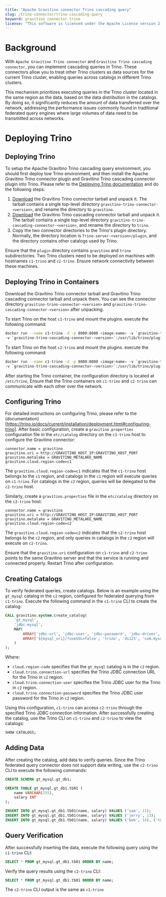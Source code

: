 ```yaml
---
title: "Apache Gravitino connector Trino cascading query"
slug: /trino-connector/trino-cascading-query
keyword: gravitino connector trino
license: "This software is licensed under the Apache License version 2."
---
```


# Background
With `Apache Gravitino Trino connector` and `Gravitino Trino cascading connector`, you can implement cascading queries in Trino.
These connectors allow you to treat other Trino clusters as data sources for the current Trino cluster,
enabling queries across catalogs in different Trino clusters.

This mechanism prioritizes executing queries in the Trino cluster located in the same region as the data,
based on the data distribution in the catalogs. By doing so, it significantly reduces the amount of data
transferred over the network, addressing the performance issues commonly found in traditional federated query engines
where large volumes of data need to be transmitted across networks.

# Deploying Trino

## Deploying Trino

To setup the Apache Gravitino Trino cascading query environment, you should first deploy tow Trino environment,
and then install the Apache Gravitino Trino connector plugin and Gravitino Trino cascading connector plugin into Trino.
Please refer to the [Deploying Trino documentation](installation.md) and do the following steps:

1. [Download](https://github.com/apache/gravitino/releases) the Gravitino Trino connector tarball and unpack it.
   The tarball contains a single top-level directory `gravitino-trino-connector-<version>`, and rename the directory to `gravitino`.
2. [Download](https://github.com/datastrato/trino-cascading-connector/releases) the Gravitino Trino cascading connector tarball and unpack it.
   The tarball contains a single top-level directory `gravitino-trino-cascading-connector-<version>`, and rename the directory to `trino`.
3. Copy the two connector directories to the Trino's plugin directory.
   Normally, the directory location is `Trino-server-<version>/plugin`, and the directory contains other catalogs used by Trino.

Ensure that the `plugin` directory contains `gravitino` and 
`trino` subdirectories. Two Trino clusters need to be deployed on machines with hostnames `c1-trino` and `c2-trino`. 
Ensure network connectivity between these machines. 

## Deploying Trino in Containers

Download the Gravitino Trino connector tarball and Gravitino Trino cascading connector tarball and unpack them.
You can see the connector directory `gravitino-trino-connector-<version>` and `gravitino-trino-cascading-connector-<version>`
after unpacking. 

To start Trino on the host `c1-trino` and mount the plugins. execute the following command:

```bash
docker run --name c1-trino -d -p 8080:8080 <image-name> -v `gravitino-trino-connector-<version>`:/usr/lib/trino/plugin/gravitino   
-v `gravitino-trino-cascading-connector-<version>`:/usr/lib/trino/plugin/trino
```

To start Trino on the host `c2-trino` and mount the plugins. execute the following command:

```bash
docker run --name c1-trino -d -p 8080:8080 <image-name> -v `gravitino-trino-connector-<version>`:/usr/lib/trino/plugin/gravitino   
-v `gravitino-trino-cascading-connector-<version>`:/usr/lib/trino/plugin/trino
```

After starting the Trino container, the configuration directory is located at `/etc/trino`, 
Ensure that the Trino containers on `c1-trino` and `c2-trino` can communicate with each other over the network.

## Configuring Trino

For detailed instructions on configuring Trino, 
please refer to the (documentation)[https://trino.io/docs/current/installation/deployment.html#configuring-trino]. 
After basic configuration, create a `gravitino.properties` configuration file in the `etc/catalog` directory 
on the `c1-trino` host to configure the Gravitino connector:

```text
connector.name = gravitino
gravitino.uri = http://GRAVITINO_HOST_IP:GRAVITINO_HOST_PORT
gravitino.metalake = GRAVITINO_METALAKE_NAME
gravitino.cloud.region-code=c1
```

The `gravitino.cloud.region-code=c1` indicates that the `c1-trino` host belongs to the `c1` region, 
and catalogs in the `c1` region will execute queries on `c1-trino`. 
For catalogs in the `c2` region, queries will be delegated to the `c2-trino` host. 

Similarly, create a `gravitino.properties` file in the `etc/catalog` directory on the `c2-trino` host:

```test
connector.name = gravitino
gravitino.uri = http://GRAVITINO_HOST_IP:GRAVITINO_HOST_PORT
gravitino.metalake = GRAVITINO_METALAKE_NAME
gravitino.cloud.region-code=c2
```

The `gravitino.cloud.region-code=c2` indicates that the `c2-trino` host belongs to the `c2` region, 
and only queries in catalogs in the `c2` region will execute on `c2-trino`. 

Ensure that the `gravitino.uri` configuration on `c1-trino` and `c2-trino` points to the same Gravitino server and 
that the service is running and connected properly. Restart Trino after configuration.

## Creating Catalogs

To verify federated queries, create catalogs. 
Below is an example using the `gt_mysql` catalog in the `c2` region, configured for federated querying from `c1-trino`. 
Execute the following command in the `c1-trino` CLI to create the catalog:

```sql
CALL gravitino.system.create_catalog(
    'gt_mysql',
    'jdbc-mysql',
    MAP(
        ARRAY['jdbc-url', 'jdbc-user', 'jdbc-password', 'jdbc-driver', 'cloud.region-code', 'cloud.trino.connection-url', 'cloud.trino.connection-user', 'cloud.trino.connection-password'],
        ARRAY['${mysql_uri}/?useSSL=false', 'trino', 'ds123', 'com.mysql.cj.jdbc.Driver', 'c2', 'jdbc:trino://c2-trino:8080', 'admin', '']
    )
);
```

Where:
- `cloud.region-code` specifies that the `gt_mysql` catalog is in the `c2` region.
- `cloud.trino.connection-url` specifies the Trino JDBC connection URL for the Trino in `c2` region.
- `cloud.trino.connection-user` specifies the Trino JDBC user for the Trino in `c2` region.
- `cloud.trino.connection-password` specifies the Trino JDBC user password for the Trino in `c2` region.

Using this configuration, `c1-trino` can access `c2-trino` through the specified Trino JDBC connection information. 
After successfully creating the catalog, use the Trino CLI on `c1-trino` and `c2-trino` to view the catalogs:

```sql
SHOW CATALOGS;
```

## Adding Data

After creating the catalog, add data to verify queries. 
Since the Trino federated query connector does not support data writing, use the `c2-trino` CLI to execute the following commands:

```sql
CREATE SCHEMA gt_mysql.gt_db1;

CREATE TABLE gt_mysql.gt_db1.tb01 (
    name VARCHAR(255),
    salary INT
);

INSERT INTO gt_mysql.gt_db1.tb01(name, salary) VALUES ('sam', 11);
INSERT INTO gt_mysql.gt_db1.tb01(name, salary) VALUES ('jerry', 13);
INSERT INTO gt_mysql.gt_db1.tb01(name, salary) VALUES ('bob', 14), ('tom', 12);
```

## Query Verification

After successfully inserting the data, execute the following query using the `c1-trino` CLI:

```sql
SELECT * FROM gt_mysql.gt_db1.tb01 ORDER BY name;
```

Verify the query results using the `c2-trino` CLI:

```sql
SELECT * FROM gt_mysql.gt_db1.tb01 ORDER BY name;
```

The `c2-trino` CLI output is the same as `c1-trino`